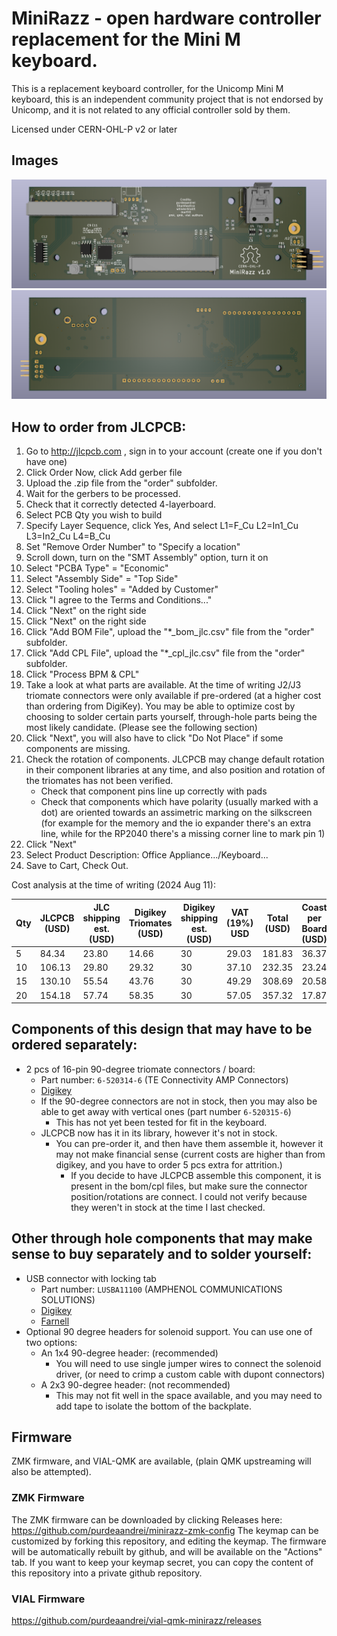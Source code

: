 # MiniRazz - open hardware controller replacement for the Mini M keyboard.

This is a replacement keyboard controller, for the Unicomp Mini M
keyboard, this is an independent community project that is not endorsed by
Unicomp, and it is not related to any official controller sold by them.

Licensed under CERN-OHL-P v2 or later

## Images

![Top of the controller board](images/render_top.png)
![Bottom of the controller board](images/render_bottom.png)

## How to order from JLCPCB:
1. Go to http://jlcpcb.com , sign in to your account (create one if you don't have one)
2. Click Order Now, click Add gerber file
3. Upload the .zip file from the "order" subfolder.
4. Wait for the gerbers to be processed.
5. Check that it correctly detected 4-layerboard.
6. Select PCB Qty you wish to build
7. Specify Layer Sequence, click Yes, And select L1=F_Cu L2=In1_Cu L3=In2_Cu L4=B_Cu
8. Set "Remove Order Number" to "Specify a location"
9. Scroll down, turn on the "SMT Assembly" option, turn it on
10. Select "PCBA Type" = "Economic"
11. Select "Assembly Side" = "Top Side"
12. Select "Tooling holes" = "Added by Customer"
13. Click "I agree to the Terms and Conditions..."
14. Click "Next" on the right side
15. Click "Next" on the right side
16. Click "Add BOM File", upload the "*_bom_jlc.csv" file from the "order" subfolder.
17. Click "Add CPL File", upload the "*_cpl_jlc.csv" file from the "order" subfolder.
18. Click "Process BPM & CPL"
19. Take a look at what parts are available. At the time of writing J2/J3 triomate connectors were only available if pre-ordered (at a higher cost than ordering from DigiKey).
    You may be able to optimize cost by choosing to solder certain parts yourself, through-hole parts being the most likely candidate. (Please see the following section)
20. Click "Next", you will also have to click "Do Not Place" if some components are missing.
21. Check the rotation of components. JLCPCB may change default rotation in their component libraries at any time, and also position and rotation of the triomates has not been verified.
    - Check that component pins line up correctly with pads
    - Check that components which have polarity (usually marked with a dot) are oriented towards an assimetric marking on the silkscreen (for example for the memory and the io expander there's an extra line, while for the RP2040 there's a missing corner line to mark pin 1)
22. Click "Next"
23. Select Product Description: Office Appliance.../Keyboard...
24. Save to Cart, Check Out.

Cost analysis at the time of writing (2024 Aug 11):

| Qty | JLCPCB (USD) | JLC shipping est. (USD) | Digikey Triomates (USD) | Digikey shipping est. (USD) | VAT (19%) USD | Total (USD) | Coast per Board (USD) |
|-----|--------------|-------------------------|-------------------------|-----------------------------|---------------|-------------|-----------------------|
| 5   |   84.34      | 23.80                   | 14.66                   | 30                          | 29.03         | 181.83      | 36.37                 |
| 10  |  106.13      | 29.80                   | 29.32                   | 30                          | 37.10         | 232.35      | 23.24                 |
| 15  |  130.10      | 55.54                   | 43.76                   | 30                          | 49.29         | 308.69      | 20.58                 |
| 20  |  154.18      | 57.74                   | 58.35                   | 30                          | 57.05         | 357.32      | 17.87                 |

## Components of this design that may have to be ordered separately:
- 2 pcs of 16-pin 90-degree triomate connectors / board:
   - Part number: `6-520314-6` (TE Connectivity AMP Connectors)
   - [Digikey](https://www.digikey.com/en/products/detail/te-connectivity-amp-connectors/6-520314-6/1153749)
   - If the 90-degree connectors are not in stock, then you may also be able to get away with vertical ones (part number `6-520315-6`)
      - This has not yet been tested for fit in the keyboard.
   - JLCPCB now has it in its library, however it's not in stock.
     - You can pre-order it, and then have them assemble it, however it may not make financial sense (current costs are higher than from digikey, and you have to order 5 pcs extra for attrition.)
       - If you decide to have JLCPCB assemble this component, it is present in the bom/cpl files, but make sure the connector position/rotations are connect. I could not verify because they weren't in stock at the time I last checked.

## Other through hole components that may make sense to buy separately and to solder yourself:
- USB connector with locking tab
   - Part number: `LUSBA11100` (AMPHENOL COMMUNICATIONS SOLUTIONS)
   - [Digikey](https://www.digikey.com/en/products/detail/amphenol-cs-commercial-products/LUSBA11100/1956311?s=N4IgTCBcDaIDIFUDKAhAggRiwBmyAugL5A)
   - [Farnell](https://ro.farnell.com/amphenol-icc-commercial-products/lusba11100/usb-conn-2-0-type-a-receptacle/dp/2708971?CMP=e-email-sys-orderack-GLB)
- Optional 90 degree headers for solenoid support. You can use one of two options:
   - An 1x4 90-degree header: (recommended)
      - You will need to use single jumper wires to connect the solenoid driver, (or need to crimp a custom cable with dupont connectors)
   - A 2x3 90-degree header: (not recommended)
      - This may not fit well in the space available, and you may need to add tape to isolate the bottom of the backplate.

## Firmware

ZMK firmware, and VIAL-QMK are available, (plain QMK upstreaming will also be attempted).

### ZMK Firmware
The ZMK firmware can be downloaded by clicking Releases here: https://github.com/purdeaandrei/minirazz-zmk-config
The keymap can be customized by forking this repository, and editing the keymap. The firmware will be automatically rebuilt by github, and will be available on the "Actions" tab.
If you want to keep your keymap secret, you can copy the content of this repository into a private github repository.

### VIAL Firmware
https://github.com/purdeaandrei/vial-qmk-minirazz/releases
